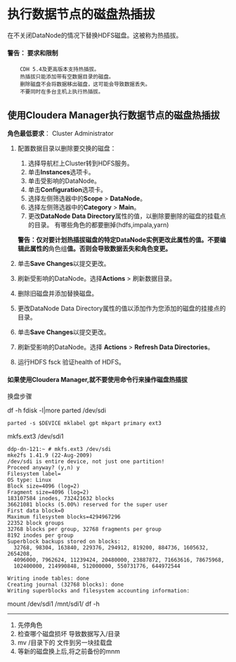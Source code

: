 #  执行数据节点的磁盘热插拔
在不关闭DataNode的情况下替换HDFS磁盘。这被称为热插拔。
####  警告： 要求和限制
```
    CDH 5.4及更高版本支持热插拔。
    热插拔只能添加带有空数据目录的磁盘。
    删除磁盘不会将数据移出磁盘，这可能会导致数据丢失。
    不要同时在多台主机上执行热插拔。
```
## 使用Cloudera Manager执行数据节点的磁盘热插拔
**角色最低要求**：  Cluster Administrator 

1. 配置数据目录以删除要交换的磁盘：
    1. 选择导航栏上Cluster转到HDFS服务。
    1. 单击**Instances**选项卡。
    1. 单击受影响的DataNode。
    1. 单击**Configuration**选项卡。
    1. 选择左侧筛选器中的**Scope** > **DataNode**。
    1. 选择左侧筛选器中的**Category** > **Main**。
    1. 更改**DataNode Data Directory**属性的值，以删除要删除的磁盘的挂载点的目录。
        有哪些角色的都要删掉(hdfs,impala,yarn)

     **警告：仅对要计划热插拔磁盘的特定DataNode实例更改此属性的值。不要编辑此属性的**角色组**值。否则会导致数据丢失和角色变更。**

2. 单击**Save Changes**以提交更改。
3. 刷新受影响的DataNode。选择**Actions** > 刷新数据目录。
2. 删除旧磁盘并添加替换磁盘。
2. 更改DataNode Data Directory属性的值以添加作为您添加的磁盘的挂接点的目录。
2. 单击**Save Changes**以提交更改。
2. 刷新受影响的DataNode。选择 **Actions** > **Refresh Data Directories**。
2. 运行HDFS fsck 验证health of HDFS。

####  如果使用Cloudera Manager,就不要使用命令行来操作磁盘热插拔



换盘步骤

 df -h
 fdisk -l|more
 parted /dev/sdi
 ```
parted -s $DEVICE mklabel gpt mkpart primary ext3
 ```
mkfs.ext3 /dev/sdi1
```
ddp-dn-121:~ # mkfs.ext3 /dev/sdi
mke2fs 1.41.9 (22-Aug-2009)
/dev/sdi is entire device, not just one partition!
Proceed anyway? (y,n) y
Filesystem label=
OS type: Linux
Block size=4096 (log=2)
Fragment size=4096 (log=2)
183107584 inodes, 732421632 blocks
36621081 blocks (5.00%) reserved for the super user
First data block=0
Maximum filesystem blocks=4294967296
22352 block groups
32768 blocks per group, 32768 fragments per group
8192 inodes per group
Superblock backups stored on blocks: 
  32768, 98304, 163840, 229376, 294912, 819200, 884736, 1605632, 2654208, 
  4096000, 7962624, 11239424, 20480000, 23887872, 71663616, 78675968, 
  102400000, 214990848, 512000000, 550731776, 644972544

Writing inode tables: done                            
Creating journal (32768 blocks): done
Writing superblocks and filesystem accounting information: 
```


 mount /dev/sdi1 /mnt/sdi1/
 df -h
 

---
1. 先停角色 
2. 检查哪个磁盘损坏 导致数据写入/目录
3. mv /目录下的 文件到另一块挂载盘
4. 等新的磁盘换上后,将之前备份的mnm